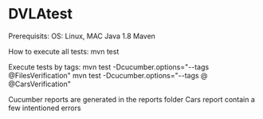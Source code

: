 # DVLAtest
Prerequisits:
OS: Linux, MAC
Java 1.8
Maven

How to execute all tests:
mvn test

Execute tests by tags:
mvn test -Dcucumber.options="--tags @FilesVerification"
mvn test -Dcucumber.options="--tags @  @CarsVerification"

Cucumber reports are generated in the reports folder
Cars report contain a few intentioned errors
